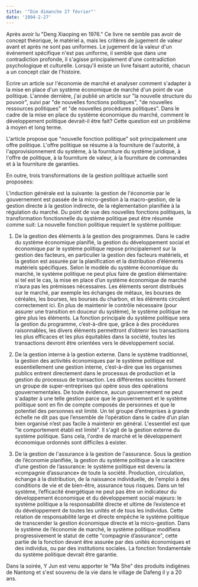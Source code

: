 ```yaml
---
title: '"Dim dimanche 27 février"'
date: '1994-2-27'
---
```

Après avoir lu "Deng Xiaoping en 1976." Ce livre ne semble pas avoir de concept théorique, le matériel a, mais les critères de jugement de valeur avant et après ne sont pas uniformes. Le jugement de la valeur d'un événement spécifique n'est pas uniforme, il semble que dans une contradiction profonde, il s'agisse principalement d'une contradiction psychologique et culturelle. Lorsqu'il existe un livre faisant autorité, chacun a un concept clair de l'histoire.

Ecrire un article sur l'économie de marché et analyser comment s'adapter à la mise en place d'un système économique de marché d'un point de vue politique. L'année dernière, j'ai publié un article sur "la nouvelle structure du pouvoir", suivi par "de nouvelles fonctions politiques", "de nouvelles ressources politiques" et "de nouvelles procédures politiques". Dans le cadre de la mise en place du système économique du marché, comment le développement politique devrait-il être fait? Cette question est un problème à moyen et long terme.

L'article propose que "nouvelle fonction politique" soit principalement une offre politique. L'offre politique se résume à la fourniture de l'autorité, à l'approvisionnement du système, à la fourniture du système juridique, à l'offre de politique, à la fourniture de valeur, à la fourniture de commandes et à la fourniture de garanties.

En outre, trois transformations de la gestion politique actuelle sont proposées:

L'induction générale est la suivante: la gestion de l'économie par le gouvernement est passée de la micro-gestion à la macro-gestion, de la gestion directe à la gestion indirecte, de la réglementation planifiée à la régulation du marché. Du point de vue des nouvelles fonctions politiques, la transformation fonctionnelle du système politique peut être résumée comme suit: La nouvelle fonction politique requiert le système politique:

1. De la gestion des éléments à la gestion des programmes. Dans le cadre du système économique planifié, la gestion du développement social et économique par le système politique repose principalement sur la gestion des facteurs, en particulier la gestion des facteurs matériels, et la gestion est assurée par la planification et la distribution d’éléments matériels spécifiques. Selon le modèle du système économique du marché, le système politique ne peut plus faire de gestion élémentaire: si tel est le cas, la mise en place d’un système économique de marché n’aura pas les prémisses nécessaires. Les éléments seront distribués sur le marché, par exemple les échanges de métaux, les bourses de céréales, les bourses, les bourses du charbon, et les éléments circulent correctement ici. En plus de maintenir le contrôle nécessaire (pour assurer une transition en douceur du système), le système politique ne gère plus les éléments. La fonction principale du système politique sera la gestion du programme, c’est-à-dire que, grâce à des procédures raisonnables, les divers éléments permettront d’obtenir les transactions les plus efficaces et les plus équitables dans la société, toutes les transactions devront être orientées vers le développement social.

2. De la gestion interne à la gestion externe. Dans le système traditionnel, la gestion des activités économiques par le système politique est essentiellement une gestion interne, c’est-à-dire que les organismes publics entrent directement dans le processus de production et la gestion du processus de transaction. Les différentes sociétés forment un groupe de super-entreprises qui opère sous des opérations gouvernementales. De toute évidence, aucun gouvernement ne peut s'adapter à une telle gestion parce que le gouvernement et le système politique sont en fin de compte composés de personnes et que le potentiel des personnes est limité. Un tel groupe d’entreprises à grande échelle ne dit pas que l’ensemble de l’opération dans le cadre d’un plan bien organisé n’est pas facile à maintenir en général. L'essentiel est que "le comportement établi est limité". Il s'agit de la gestion externe du système politique. Sans cela, l'ordre de marché et le développement économique ordonnés sont difficiles à exister.

3. De la gestion de l'assurance à la gestion de l'assurance. Sous la gestion de l’économie planifiée, la gestion du système politique a le caractère d’une gestion de l’assurance: le système politique est devenu la «compagnie d’assurance» de toute la société. Production, circulation, échange à la distribution, de la naissance individuelle, de l'emploi à des conditions de vie et de bien-être, assurance tous risques. Dans un tel système, l’efficacité énergétique ne peut pas être un indicateur du développement économique et du développement social majeurs: le système politique a la responsabilité directe et ultime de l’existence et du développement de toutes les unités et de tous les individus. Cette relation de responsabilité large et directe empêche le système politique de transcender la gestion économique directe et la micro-gestion. Dans le système de l’économie de marché, le système politique modifiera progressivement le statut de cette "compagnie d’assurance", cette partie de la fonction devant être assurée par des unités économiques et des individus, ou par des institutions sociales. La fonction fondamentale du système politique devrait être garantie.

Dans la soirée, Y Jun est venu apporter le "Ma She" des produits indigènes de Nantong et s'est souvenu de la vie dans le village de Dafeng il y a 20 ans.